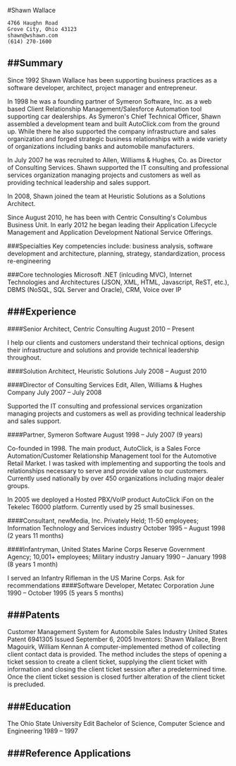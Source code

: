 #Shawn Wallace

	4766 Haughn Road
	Grove City, Ohio 43123
	shawn@wshawn.com
	(614) 270-1600

##Summary
---
Since 1992 Shawn Wallace has been supporting business practices as a software developer, architect, project manager and entrepreneur.

In 1998 he was a founding partner of Symeron Software, Inc. as a web based Client Relationship Management/Salesforce Automation tool supporting car dealerships. As Symeron's Chief Technical Officer, Shawn assembled a development team and built AutoClick.com from the ground up. While there he also supported the company infrastructure and sales organization and forged strategic business relationships with a wide variety of organizations including banks and automobile manufacturers.

In July 2007 he was recruited to Allen, Williams & Hughes, Co. as Director of Consulting Services. Shawn supported the IT consulting and professional services organization managing projects and customers as well as providing technical leadership and sales support.

In 2008, Shawn joined the team at Heuristic Solutions as a Solutions Architect.

Since August 2010, he has been with Centric Consulting's Columbus Business Unit. In early 2012 he began leading their Application Lifecycle Management and Application Development National Service Offerings.

###Specialties
Key competencies include: business analysis, software development and architecture, planning, strategy, standardization, process re-engineering 

###Core technologies
Microsoft .NET (inlcuding MVC), Internet Technologies and Architectures (JSON, XML, HTML, Javascript, ReST, etc.), DBMS (NoSQL, SQL Server and Oracle), CRM, Voice over IP

###Experience
---
####Senior Architect, Centric Consulting
August 2010 – Present

I help our clients and customers understand their technical options, design their infrastructure and solutions and provide technical leadership throughout.

####Solution Architect, Heuristic Solutions
July 2008 – August 2010

####Director of Consulting Services Edit, Allen, Williams & Hughes Company
July 2007 – July 2008

Supported the IT consulting and professional services organization managing projects and customers as well as providing technical leadership and sales support.

####Partner, Symeron Software
August 1998 – July 2007 (9 years)

Co-founded in 1998. The main product, AutoClick, is a Sales Force Automation/Customer Relationship Management tool for the Automotive Retail Market. I was tasked with implementing and supporting the tools and relationships necessary to serve and provide value to our customers. Currently used nationally by over 450 organizations including major dealer groups.

In 2005 we deployed a Hosted PBX/VoIP product AutoClick iFon on the Tekelec T6000 platform. Currently used by 25 small businesses.

####Consultant, newMedia, Inc.
Privately Held; 11-50 employees; Information Technology and Services industry
October 1995 – August 1998 (2 years 11 months)

####Infantryman, United States Marine Corps Reserve
Government Agency; 10,001+ employees; Military industry
January 1990 – January 1998 (8 years 1 month)

I served an Infantry Rifleman in the US Marine Corps.
Ask for recommendations
####Software Developer, Metatec Corporation
June 1990 – October 1995 (5 years 5 months)

###Patents
---
Customer Management System for Automobile Sales Industry
United States Patent 6941305 Issued September 6, 2005
Inventors: Shawn Wallace, Brent Magouirk, William Kennan
A computer-implemented method of collecting client contact data is provided. The method includes the steps of opening a ticket session to create a client ticket, supplying the client ticket with information and closing the client ticket session after a predetermined time. Once the client ticket session is closed further alteration of the client ticket is precluded.

###Education
---
The Ohio State University Edit
Bachelor of Science, Computer Science and Engineering
1989 – 1997

###Reference Applications
---
